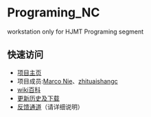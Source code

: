 # Programing_NC
workstation only for HJMT Programing segment

## 快速访问
* [项目主页](https://nie11kun.github.io/Programing_NC/)
* 项目成员:[Marco Nie](https://github.com/nie11kun)、[zhituaishangc](https://github.com/zhituaishangc)
* [wiki百科](https://github.com/nie11kun/Programing_NC/wiki)
* [更新历史及下载](https://github.com/nie11kun/Programing_NC/releases)
* [反馈通道](https://github.com/nie11kun/Programing_NC/issues)（请详细说明）
